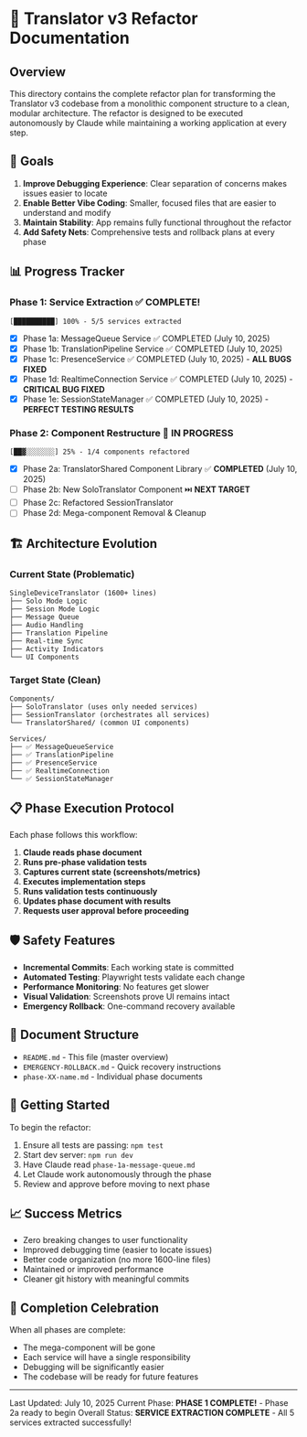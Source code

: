 # 🚀 Translator v3 Refactor Documentation

## Overview

This directory contains the complete refactor plan for transforming the Translator v3 codebase from a monolithic component structure to a clean, modular architecture. The refactor is designed to be executed autonomously by Claude while maintaining a working application at every step.

## 🎯 Goals

1. **Improve Debugging Experience**: Clear separation of concerns makes issues easier to locate
2. **Enable Better Vibe Coding**: Smaller, focused files that are easier to understand and modify
3. **Maintain Stability**: App remains fully functional throughout the refactor
4. **Add Safety Nets**: Comprehensive tests and rollback plans at every phase

## 📊 Progress Tracker

### Phase 1: Service Extraction ✅ COMPLETE!
```
[██████████] 100% - 5/5 services extracted
```
- [x] Phase 1a: MessageQueue Service ✅ COMPLETED (July 10, 2025)
- [x] Phase 1b: TranslationPipeline Service ✅ COMPLETED (July 10, 2025)
- [x] Phase 1c: PresenceService ✅ COMPLETED (July 10, 2025) - **ALL BUGS FIXED**
- [x] Phase 1d: RealtimeConnection Service ✅ COMPLETED (July 10, 2025) - **CRITICAL BUG FIXED**
- [x] Phase 1e: SessionStateManager ✅ COMPLETED (July 10, 2025) - **PERFECT TESTING RESULTS**

### Phase 2: Component Restructure 🚧 **IN PROGRESS**
```
[██▓░░░░░░░] 25% - 1/4 components refactored
```
- [x] Phase 2a: TranslatorShared Component Library ✅ **COMPLETED** (July 10, 2025)
- [ ] Phase 2b: New SoloTranslator Component ⏭️ **NEXT TARGET**
- [ ] Phase 2c: Refactored SessionTranslator
- [ ] Phase 2d: Mega-component Removal & Cleanup

## 🏗️ Architecture Evolution

### Current State (Problematic)
```
SingleDeviceTranslator (1600+ lines)
├── Solo Mode Logic
├── Session Mode Logic
├── Message Queue
├── Audio Handling
├── Translation Pipeline
├── Real-time Sync
├── Activity Indicators
└── UI Components
```

### Target State (Clean)
```
Components/
├── SoloTranslator (uses only needed services)
├── SessionTranslator (orchestrates all services)
└── TranslatorShared/ (common UI components)

Services/
├── ✅ MessageQueueService
├── ✅ TranslationPipeline
├── ✅ PresenceService
├── ✅ RealtimeConnection
└── ✅ SessionStateManager
```

## 📋 Phase Execution Protocol

Each phase follows this workflow:

1. **Claude reads phase document**
2. **Runs pre-phase validation tests**
3. **Captures current state (screenshots/metrics)**
4. **Executes implementation steps**
5. **Runs validation tests continuously**
6. **Updates phase document with results**
7. **Requests user approval before proceeding**

## 🛡️ Safety Features

- **Incremental Commits**: Each working state is committed
- **Automated Testing**: Playwright tests validate each change
- **Performance Monitoring**: No features get slower
- **Visual Validation**: Screenshots prove UI remains intact
- **Emergency Rollback**: One-command recovery available

## 📁 Document Structure

- `README.md` - This file (master overview)
- `EMERGENCY-ROLLBACK.md` - Quick recovery instructions
- `phase-XX-name.md` - Individual phase documents

## 🚀 Getting Started

To begin the refactor:
1. Ensure all tests are passing: `npm test`
2. Start dev server: `npm run dev`
3. Have Claude read `phase-1a-message-queue.md`
4. Let Claude work autonomously through the phase
5. Review and approve before moving to next phase

## 📈 Success Metrics

- Zero breaking changes to user functionality
- Improved debugging time (easier to locate issues)
- Better code organization (no more 1600-line files)
- Maintained or improved performance
- Cleaner git history with meaningful commits

## 🎉 Completion Celebration

When all phases are complete:
- The mega-component will be gone
- Each service will have a single responsibility
- Debugging will be significantly easier
- The codebase will be ready for future features

---

Last Updated: July 10, 2025
Current Phase: **PHASE 1 COMPLETE!** - Phase 2a ready to begin
Overall Status: **SERVICE EXTRACTION COMPLETE** - All 5 services extracted successfully!